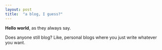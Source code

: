 ```yaml
---
layout: post
title:  "a blog, I guess?"
---
```


**Hello world**, as they always say.

Does anyone still blog? Like, personal blogs where you just write whatever you want.
